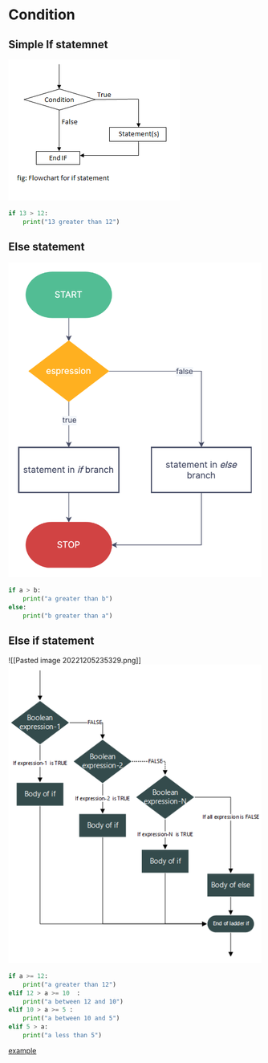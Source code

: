 # Condition
## Simple If statemnet

<!-- ![[Pasted image 20221205235018.png ]] -->
![](../src/img/Pasted%20image%2020221205235018.png)


```python title="if"
if 13 > 12:
	print("13 greater than 12")
```

## Else statement

<!-- ![[Pasted image 20221205235231.png]] -->
![](../src/img/Pasted%20image%2020221205235231.png)

```python
if a > b:
	print("a greater than b")
else:
	print("b greater than a")
```

## Else if statement
![[Pasted image 20221205235329.png]]
![](../src/img/Pasted%20image%2020221205235329.png)
```python
if a >= 12:
	print("a greater than 12")
elif 12 > a >= 10  :
	print("a between 12 and 10")
elif 10 > a >= 5 :
	print("a between 10 and 5")
elif 5 > a:
	print("a less than 5")
```

[example](https://www.linkedin.com/posts/ralph-aboujaoude-diaz-40838313_technology-tech-code-ugcPost-7003775601933209600-8UjM?utm_source=share&utm_medium=member_desktop )